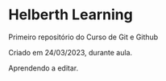 # Helberth Learning
 Primeiro repositório do Curso de Git e Github

 Criado em 24/03/2023, durante aula.
 
 Aprendendo a editar.
